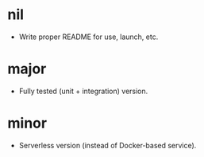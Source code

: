 nil
===

- Write proper README for use, launch, etc.

major
=====

- Fully tested (unit + integration) version.

minor
=====

- Serverless version (instead of Docker-based service).
